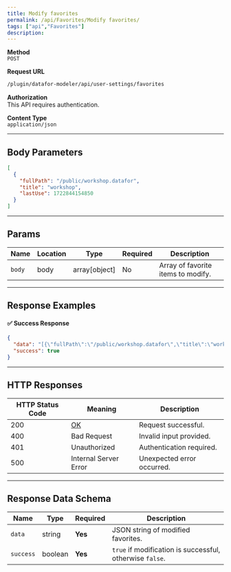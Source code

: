 ```yaml
---
title: Modify favorites
permalink: /api/Favorites/Modify favorites/
tags: ["api","Favorites"]
description:
---
```


**Method**  
`POST`

**Request URL**
```html
/plugin/datafor-modeler/api/user-settings/favorites
```

**Authorization**  
This API requires authentication.

**Content Type**  
`application/json`

---

## **Body Parameters**

```json
[
  {
    "fullPath": "/public/workshop.datafor",
    "title": "workshop",
    "lastUse": 1722844154850
  }
]
```

---

## **Params**

| Name       | Location | Type          | Required | Description |
|------------|----------|---------------|----------|-------------|
| `body`     | body     | array[object] | No       | Array of favorite items to modify. |

---

## **Response Examples**

#### ✅ **Success Response**
```json
{
  "data": "[{\"fullPath\":\"/public/workshop.datafor\",\"title\":\"workshop\",\"lastUse\":1722844154850}]",
  "success": true
}
```

---

## **HTTP Responses**

| HTTP Status Code | Meaning                                                 | Description |
|------------------|---------------------------------------------------------|-------------|
| 200              | [OK](https://tools.ietf.org/html/rfc7231#section-6.3.1) | Request successful. |
| 400              | Bad Request                                             | Invalid input provided. |
| 401              | Unauthorized                                            | Authentication required. |
| 500              | Internal Server Error                                   | Unexpected error occurred. |

---

## **Response Data Schema**

| Name      | Type    | Required | Description |
|-----------|--------|----------|-------------|
| `data`    | string | **Yes**  | JSON string of modified favorites. |
| `success` | boolean | **Yes**  | `true` if modification is successful, otherwise `false`. |